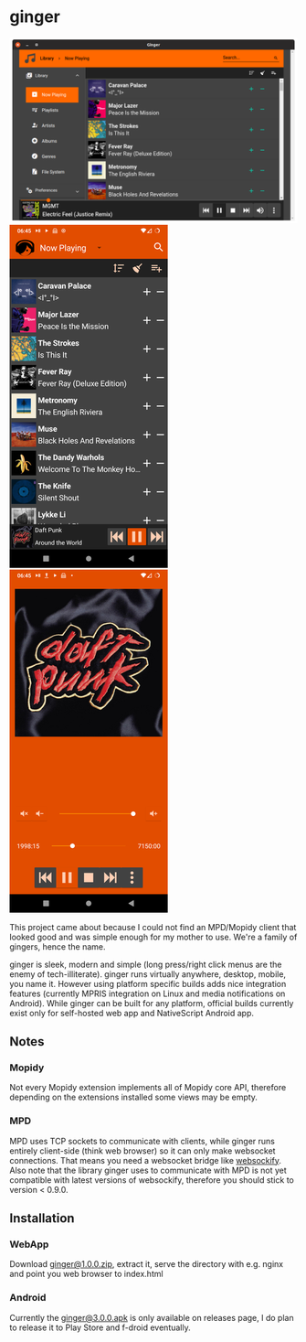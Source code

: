 # ginger

![screenshot1](./screenshots/ginger-electron.png)
![screenshot2](./screenshots/ginger-nativescript.png)![screenshot3](./screenshots/ginger-nativescript-now-playing.png)

This project came about because I could not find an MPD/Mopidy client that looked good
and was simple enough for my mother to use. We're a family of gingers, hence the name.

ginger is sleek, modern and simple (long press/right click menus are the enemy of tech-illiterate).
ginger runs virtually anywhere, desktop, mobile, you name it.
However using platform specific builds adds nice integration features (currently MPRIS integration
on Linux and media notifications on Android).
While ginger can be built for any platform, official builds currently exist only for
self-hosted web app and NativeScript Android app.

## Notes

### Mopidy

Not every Mopidy extension implements all of Mopidy core API, therefore depending on the extensions installed some views may be empty.

### MPD

MPD uses TCP sockets to communicate with clients, while ginger runs entirely client-side (think web browser) so it can only make websocket connections.
That means you need a websocket bridge like [websockify](https://github.com/novnc/websockify).
Also note that the library ginger uses to communicate with MPD is not yet compatible with latest versions of websockify, therefore you should stick to version < 0.9.0.

## Installation

### WebApp

Download ginger@1.0.0.zip, extract it, serve the directory with e.g. nginx and point you web browser to index.html

### Android

Currently the ginger@3.0.0.apk is only available on releases page, I do plan to release it to Play Store and f-droid eventually.
